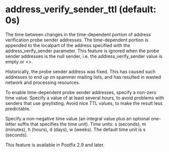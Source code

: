 # address_verify_sender_ttl (default: 0s)
 The time between changes in the time-dependent portion of address
verification probe sender addresses. The time-dependent portion is
appended to the localpart of the address specified with the
address\_verify\_sender parameter. This feature is ignored when the
probe sender addresses is the null sender, i.e. the address\_verify\_sender
value is empty or <>. 


 Historically, the probe sender address was fixed. This has
caused such addresses to end up on spammer mailing lists, and has
resulted in wasted network and processing resources. 


 To enable time-dependent probe sender addresses, specify a
non-zero time value. Specify a value of at least several hours,
to avoid problems with senders that use greylisting. Avoid nice
TTL values, to make the result less predictable. 


 Specify a non-negative time value (an integral value plus an optional
one-letter suffix that specifies the time unit). Time units: s
(seconds), m (minutes), h (hours), d (days), w (weeks).
The default time unit is s (seconds). 


 This feature is available in Postfix 2.9 and later. 


